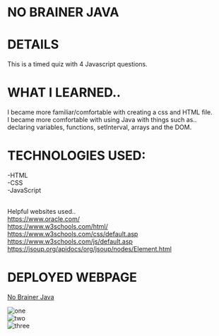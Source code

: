 # NO BRAINER JAVA

# DETAILS
This is a timed quiz with 4 Javascript questions.

# WHAT I LEARNED..
I became more familiar/comfortable with creating a css and HTML file.<br>
I became more comfortable with using Java with things such as..<br>
declaring variables, functions, setInterval, arrays and the DOM.


# TECHNOLOGIES USED:
-HTML
<br>
-CSS
<br>
-JavaScript<br><br>

Helpful websites used..<br>
https://www.oracle.com/
<br>
https://www.w3schools.com/html/
<br>
https://www.w3schools.com/css/default.asp
<br>
https://www.w3schools.com/js/default.asp
<br>
https://jsoup.org/apidocs/org/jsoup/nodes/Element.html


# DEPLOYED WEBPAGE
<a href="https://lianajayde.github.io/No_Brainer_Java/">No Brainer Java</a><br>


![one](https://user-images.githubusercontent.com/117928966/232643601-e3ac10b9-3ab2-48d6-b714-d90133e72fc1.jpg)
<br>
![two](https://user-images.githubusercontent.com/117928966/232643632-d7fdf9da-56ac-4008-bd46-0660b299bf39.jpg)
<br>
![three](https://user-images.githubusercontent.com/117928966/232643666-8aef6dd6-9017-4a04-ba47-32e7501679e9.jpg)







